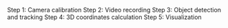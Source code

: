 Step 1: Camera calibration
Step 2: Video recording
Step 3: Object detection and tracking
Step 4: 3D coordinates calculation
Step 5: Visualization

